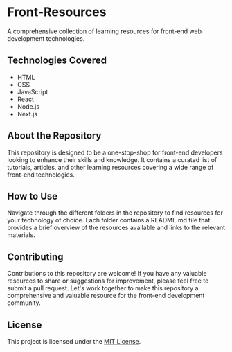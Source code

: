 # Front-Resources

A comprehensive collection of learning resources for front-end web development technologies.

## Technologies Covered

- HTML
- CSS
- JavaScript
- React
- Node.js
- Next.js

## About the Repository

This repository is designed to be a one-stop-shop for front-end developers looking to enhance their skills and knowledge. It contains a curated list of tutorials, articles, and other learning resources covering a wide range of front-end technologies.

## How to Use

Navigate through the different folders in the repository to find resources for your technology of choice. Each folder contains a README.md file that provides a brief overview of the resources available and links to the relevant materials.

## Contributing

Contributions to this repository are welcome! If you have any valuable resources to share or suggestions for improvement, please feel free to submit a pull request. Let's work together to make this repository a comprehensive and valuable resource for the front-end development community.

## License

This project is licensed under the [MIT License](LICENSE).
